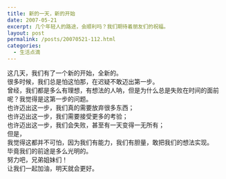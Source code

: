 ```yaml
---
title: 新的一天，新的开始
date: 2007-05-21
excerpt: 几个年轻人的路途，会顺利吗？我们期待着朋友们的祝福。
layout: post
permalink: /posts/20070521-112.html
categories:
  - 生活点滴
---
```

这几天，我们有了一个新的开始，全新的。  
很多时候，我们总是怕这怕那，在迟疑不敢迈出第一步。  
曾经，我们都是多么有理想，有想法的人呐，但是为什么总是失败在时间的面前呢？我觉得是这第一步的问题。  
也许迈出这一步，我们真的需要放弃很多东西；  
也许迈出这一步，我们需要接受更多的考验；  
也许迈出这一步，我们会失败，甚至有一天变得一无所有；  
但是，  
我觉得这都并不可怕，因为我们有能力，我们有胆量，敢把我们的想法实现。  
毕竟我们的前途是多么光明的。  
努力吧，兄弟姐妹们！  
让我们一起加油，明天就会更好。